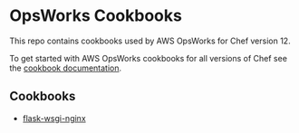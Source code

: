 # OpsWorks Cookbooks

This repo contains cookbooks used by AWS OpsWorks for Chef version 12.

To get started with AWS OpsWorks cookbooks for all versions of Chef see the [cookbook documentation](https://docs.aws.amazon.com/opsworks/latest/userguide/workingcookbook.html).

## Cookbooks

- [flask-wsgi-nginx](flask-wsgi-nginx)
